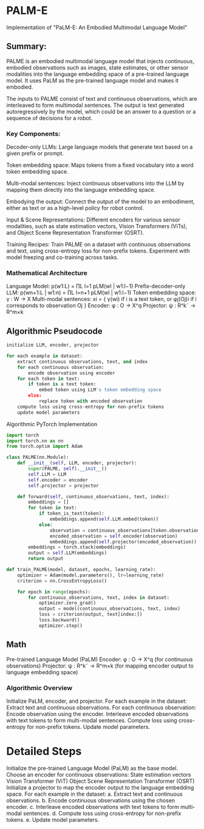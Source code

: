 # PALM-E
Implementation of "PaLM-E: An Embodied Multimodal Language Model"


## Summary:

PALME is an embodied multimodal language model that injects continuous, embodied observations such as images, state estimates, or other sensor modalities into the language embedding space of a pre-trained language model. It uses PaLM as the pre-trained language model and makes it embodied. 

The inputs to PALME consist of text and continuous observations, which are interleaved to form multimodal sentences. The output is text generated autoregressively by the model, which could be an answer to a question or a sequence of decisions for a robot.

### Key Components:

Decoder-only LLMs: Large language models that generate text based on a given prefix or prompt.

Token embedding space: Maps tokens from a fixed vocabulary into a word token embedding space.

Multi-modal sentences: Inject continuous observations into the LLM by mapping them directly into the language embedding space.

Embodying the output: Connect the output of the model to an embodiment, either as text or as a high-level policy for robot control.

Input & Scene Representations: Different encoders for various sensor modalities, such as state estimation vectors, Vision Transformers (ViTs), and Object Scene Representation Transformer (OSRT).

Training Recipes: Train PALME on a dataset with continuous observations and text, using cross-entropy loss for non-prefix tokens. Experiment with model freezing and co-training across tasks.


### Mathematical Architecture
Language Model: p(w1:L) = ∏L l=1 pLM(wl | w1:l−1)
Prefix-decoder-only LLM: p(wn+1:L | w1:n) = ∏L l=n+1 pLM(wl | w1:l−1)
Token embedding space: γ : W → X
Multi-modal sentences: xi = { γ(wi) if i is a text token, or φj(Oj)i if i corresponds to observation Oj }
Encoder: φ : O → X^q
Projector: ψ : R^k˜ → R^m×k

## Algorithmic Pseudocode
```python 
initialize LLM, encoder, projector

for each example in dataset:
    extract continuous observations, text, and index
    for each continuous observation:
        encode observation using encoder
    for each token in text:
        if token is a text token:
            embed token using LLM's token embedding space
        else:
            replace token with encoded observation
    compute loss using cross-entropy for non-prefix tokens
    update model parameters
```

Algorithmic PyTorch Implementation

```python
import torch
import torch.nn as nn
from torch.optim import Adam

class PALME(nn.Module):
    def __init__(self, LLM, encoder, projector):
        super(PALME, self).__init__()
        self.LLM = LLM
        self.encoder = encoder
        self.projector = projector

    def forward(self, continuous_observations, text, index):
        embeddings = []
        for token in text:
            if token_is_text(token):
                embeddings.append(self.LLM.embed(token))
            else:
                observation = continuous_observations[token.observation_index]
                encoded_observation = self.encoder(observation)
                embeddings.append(self.projector(encoded_observation))
        embeddings = torch.stack(embeddings)
        output = self.LLM(embeddings)
        return output

def train_PALME(model, dataset, epochs, learning_rate):
    optimizer = Adam(model.parameters(), lr=learning_rate)
    criterion = nn.CrossEntropyLoss()

    for epoch in range(epochs):
        for continuous_observations, text, index in dataset:
            optimizer.zero_grad()
            output = model(continuous_observations, text, index)
            loss = criterion(output, text[index:])
            loss.backward()
            optimizer.step()
```
## Math
Pre-trained Language Model (PaLM)
Encoder: φ : O → X^q (for continuous observations)
Projector: ψ : R^k˜ → R^m×k (for mapping encoder output to language embedding space)

### Algorithmic Overview
Initialize PaLM, encoder, and projector.
For each example in the dataset:
Extract text and continuous observations.
For each continuous observation:
Encode observation using the encoder.
Interleave encoded observations with text tokens to form multi-modal sentences.
Compute loss using cross-entropy for non-prefix tokens.
Update model parameters.

# Detailed Steps
Initialize the pre-trained Language Model (PaLM) as the base model.
Choose an encoder for continuous observations:
State estimation vectors
Vision Transformer (ViT)
Object Scene Representation Transformer (OSRT)
Initialize a projector to map the encoder output to the language embedding space.
For each example in the dataset: a. Extract text and continuous observations. b. Encode continuous observations using the chosen encoder. c. Interleave encoded observations with text tokens to form multi-modal sentences. d. Compute loss using cross-entropy for non-prefix tokens. e. Update model parameters.
